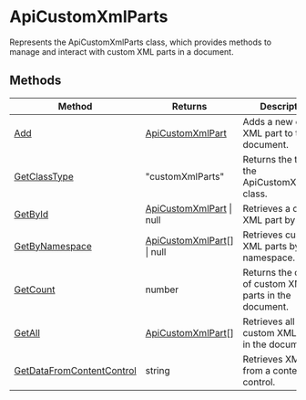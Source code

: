# ApiCustomXmlParts

Represents the ApiCustomXmlParts class, which provides methods to manage and interact with custom XML parts in a document.

## Methods

| Method | Returns | Description |
| ---- | ---- | ----------- |
| [Add](./Methods/Add.md) | [ApiCustomXmlPart](../ApiCustomXmlPart/ApiCustomXmlPart.md) | Adds a new custom XML part to the document. |
| [GetClassType](./Methods/GetClassType.md) | "customXmlParts" | Returns the type of the ApiCustomXmlParts class. |
| [GetById](./Methods/GetById.md) | [ApiCustomXmlPart](../ApiCustomXmlPart/ApiCustomXmlPart.md) \| null | Retrieves a custom XML part by its ID. |
| [GetByNamespace](./Methods/GetByNamespace.md) | [ApiCustomXmlPart](../ApiCustomXmlPart/ApiCustomXmlPart.md)[] \| null | Retrieves custom XML parts by namespace. |
| [GetCount](./Methods/GetCount.md) | number | Returns the count of custom XML parts in the document. |
| [GetAll](./Methods/GetAll.md) | [ApiCustomXmlPart](../ApiCustomXmlPart/ApiCustomXmlPart.md)[] | Retrieves all custom XML parts in the document. |
| [GetDataFromContentControl](./Methods/GetDataFromContentControl.md) | string | Retrieves XML data from a content control. |